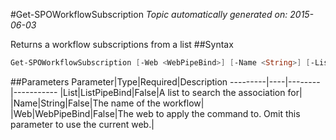 #Get-SPOWorkflowSubscription
*Topic automatically generated on: 2015-06-03*

Returns a workflow subscriptions from a list
##Syntax
```powershell
Get-SPOWorkflowSubscription [-Web <WebPipeBind>] [-Name <String>] [-List <ListPipeBind>]
```


##Parameters
Parameter|Type|Required|Description
---------|----|--------|-----------
|List|ListPipeBind|False|A list to search the association for|
|Name|String|False|The name of the workflow|
|Web|WebPipeBind|False|The web to apply the command to. Omit this parameter to use the current web.|
<!-- Ref: A86C2FCA7A839F77B3434F7C57AE3F22 -->